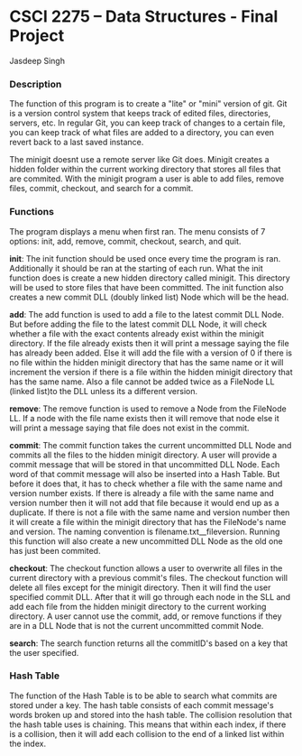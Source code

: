 # CSCI 2275 – Data Structures - Final Project

Jasdeep Singh

### Description
The function of this program is to create a "lite" or "mini" version of git. Git is a version control system that keeps track of edited files, directories, servers, etc. In regular Git, you can keep track of changes to a certain file, you can keep track of what files are added to a directory, you can even revert back to a last saved instance. 

The minigit doesnt use a remote server like Git does. Minigit creates a hidden folder within the current working directory that stores all files that are commited. With the minigit program a user is able to add files, remove files, commit, checkout, and search for a commit.

### Functions

The program displays a menu when first ran. The menu consists of 7 options: init, add, remove, commit, checkout, search, and quit.

**init**: The init function should be used once every time the program is ran. Additionally it should be ran at the starting of each run. What the init function does is create a new hidden directory called minigit. This directory will be used to store files that have been committed. The init function also creates a new commit DLL (doubly linked list) Node which will be the head. 

**add**: The add function is used to add a file to the latest commit DLL Node. But before adding the file to the latest commit DLL Node, it will check whether a file with the exact contents already exist within the minigit directory. If the file already exists then it will print a message saying the file has already been added. Else it will add the file with a version of 0 if there is no file within the hidden minigit directory that has the same name or it will increment the version if there is a file within the hidden minigit directory that has the same name. Also a file cannot be added twice as a FileNode LL (linked list)to the DLL unless its a different version.

**remove**: The remove function is used to remove a Node from the FileNode LL. If a node with the file name exists then it will remove that node else it will print a message saying that file does not exist in the commit.

**commit**: The commit function takes the current uncommitted DLL Node and commits all the files to the hidden minigit directory. A user will provide a commit message that will be stored in that uncommitted DLL Node. Each word of that commit message will also be inserted into a Hash Table. But before it does that, it has to check whether a file with the same name and version number exists. If there is already a file with the same name and version number then it will not add that file because it would end up as a duplicate. If there is not a file with the same name and version number then it will create a file within the minigit directory that has the FileNode's name and version. The naming convention is filename.txt__fileversion. Running this function will also create a new uncommitted DLL Node as the old one has just been commited.

**checkout**: The checkout function allows a user to overwrite all files in the current directory with a previous commit's files. The checkout function will delete all files except for the minigit directory. Then it will find the user specified commit DLL. After that it will go through each node in the SLL and add each file from the hidden minigit directory to the current working directory. A user cannot use the commit, add, or remove functions if they are in a DLL Node that is not the current uncommitted commit Node.

**search**: The search function returns all the commitID's based on a key that the user specified. 


### Hash Table
The function of the Hash Table is to be able to search what commits are stored under a key. The hash table consists of each commit message's words broken up and stored into the hash table. The collision resolution that the hash table uses is chaining. This means that within each index, if there is a collision, then it will add each collision to the end of a linked list within the index.

